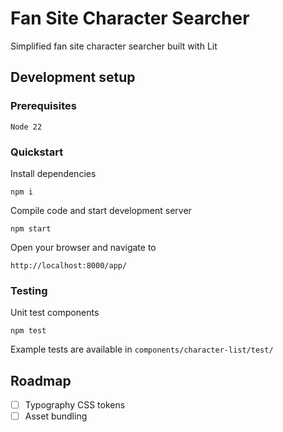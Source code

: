# Fan Site Character Searcher

Simplified fan site character searcher built with Lit

## Development setup

### Prerequisites 

```
Node 22
```

### Quickstart

Install dependencies

```
npm i
```

Compile code and start development server

```
npm start
```

Open your browser and navigate to

```
http://localhost:8000/app/
```

### Testing

Unit test components 

```
npm test
```

Example tests are available in `components/character-list/test/`

## Roadmap

- [ ] Typography CSS tokens
- [ ] Asset bundling